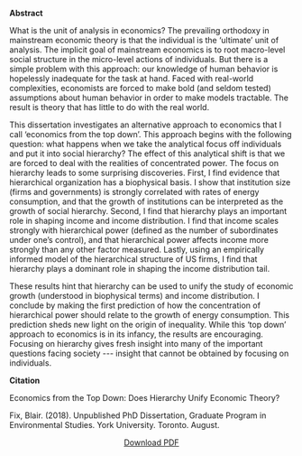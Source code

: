 <b>Abstract</b>

What is the unit of analysis in economics? The prevailing orthodoxy in mainstream economic theory is that the individual is the ‘ultimate’ unit of analysis. The implicit goal of mainstream economics is to root macro-level social structure in the micro-level actions of individuals. But there is a simple problem with this approach: our knowledge of human behavior is hopelessly inadequate for the task at hand. Faced with real-world complexities, economists are forced to make bold (and seldom tested) assumptions about human behavior in order to make models tractable. The result is theory that has little to do with the real world.

This dissertation investigates an alternative approach to economics that I call ‘economics from the top down’. This approach begins with the following question: what happens when we take the analytical focus off individuals and put it into social hierarchy? The effect of this analytical shift is that we are forced to deal with the realities of concentrated power. The focus on hierarchy leads to some surprising discoveries. First, I find evidence that hierarchical organization has a biophysical basis. I show that institution size (firms and governments) is strongly correlated with rates of energy consumption, and that the growth of institutions can be interpreted as the growth of social hierarchy. Second, I find that hierarchy plays an important role in shaping income and income distribution. I find that income scales strongly with hierarchical power (defined as the number of subordinates under one’s control), and that hierarchical power affects income more strongly than any other factor measured. Lastly, using an empirically informed model of the hierarchical structure of US firms, I find that hierarchy plays a dominant role in shaping the income distribution tail.

These results hint that hierarchy can be used to unify the study of economic growth (understood in biophysical terms) and income distribution. I conclude by making the first prediction of how the concentration of hierarchical power should relate to the growth of energy consumption. This prediction sheds new light on the origin of inequality. While this ‘top down’ approach to economics is in its infancy, the results are encouraging. Focusing on hierarchy gives fresh insight into many of the important questions facing society --- insight that cannot be obtained by focusing on individuals.

<b>Citation</b>

Economics from the Top Down: Does Hierarchy Unify Economic Theory?

Fix, Blair. (2018). Unpublished PhD Dissertation, Graduate Program in Environmental Studies. York University. Toronto. August.
<div style="text-align:center">
<a href="https://bnarchives.yorku.ca/548/2/20180800_fix_phd.pdf">Download PDF</a>
</div>


